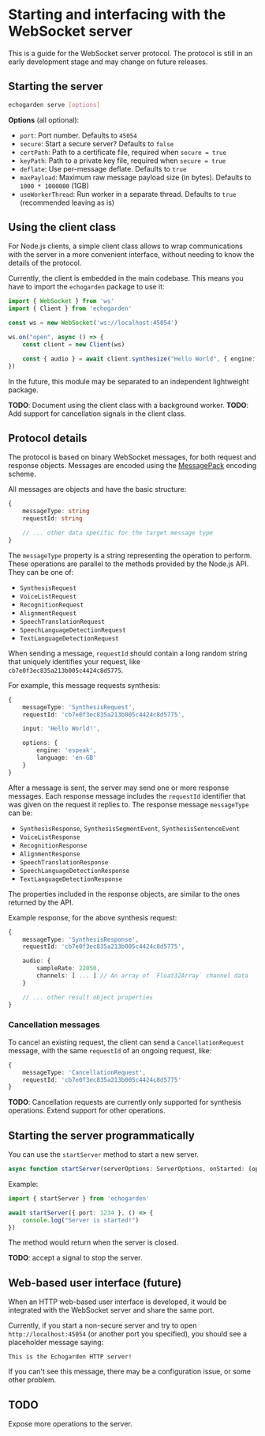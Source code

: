 # Starting and interfacing with the WebSocket server

This is a guide for the WebSocket server protocol. The protocol is still in an early development stage and may change on future releases.

## Starting the server

```bash
echogarden serve [options]
```

**Options** (all optional):
* `port`: Port number. Defaults to `45054`
* `secure`: Start a secure server? Defaults to `false`
* `certPath`: Path to a certificate file, required when `secure = true`
* `keyPath`: Path to a private key file, required when `secure = true`
* `deflate`: Use per-message deflate. Defaults to `true`
* `maxPayload`: Maximum raw message payload size (in bytes). Defaults to `1000 * 1000000` (1GB)
* `useWorkerThread`: Run worker in a separate thread. Defaults to `true` (recommended leaving as is)

## Using the client class

For Node.js clients, a simple client class allows to wrap communications with the server in a more convenient interface, without needing to know the details of the protocol.

Currently, the client is embedded in the main codebase. This means you have to import the `echogarden` package to use it:

```ts
import { WebSocket } from 'ws'
import { Client } from 'echogarden'

const ws = new WebSocket('ws://localhost:45054')

ws.on("open", async () => {
	const client = new Client(ws)

	const { audio } = await client.synthesize("Hello World", { engine: 'espeak' })
})
```

In the future, this module may be separated to an independent lightweight package.

**TODO**: Document using the client class with a background worker.
**TODO**: Add support for cancellation signals in the client class.

## Protocol details

The protocol is based on binary WebSocket messages, for both request and response objects. Messages are encoded using the [MessagePack](https://msgpack.org/index.html) encoding scheme.

All messages are objects and have the basic structure:

```ts
{
	messageType: string
	requestId: string

	// ... other data specific for the target message type
}
```

The `messageType` property is a string representing the operation to perform. These operations are parallel to the methods provided by the Node.js API. They can be one of:

* `SynthesisRequest`
* `VoiceListRequest`
* `RecognitionRequest`
* `AlignmentRequest`
* `SpeechTranslationRequest`
* `SpeechLanguageDetectionRequest`
* `TextLanguageDetectionRequest`

When sending a message, `requestId` should contain a long random string that uniquely identifies your request, like `cb7e0f3ec835a213b005c4424c8d5775`.

For example, this message requests synthesis:
```ts
{
	messageType: 'SynthesisRequest',
	requestId: 'cb7e0f3ec835a213b005c4424c8d5775',

	input: 'Hello World!',

	options: {
		engine: 'espeak',
		language: 'en-GB'
	}
}
```

After a message is sent, the server may send one or more response messages. Each response message includes the `requestId` identifier that was given on the request it replies to. The response message `messageType` can be:

* `SynthesisResponse`, `SynthesisSegmentEvent`, `SynthesisSentenceEvent`
* `VoiceListResponse`
* `RecognitionResponse`
* `AlignmentResponse`
* `SpeechTranslationResponse`
* `SpeechLanguageDetectionResponse`
* `TextLanguageDetectionResponse`

The properties included in the response objects, are similar to the ones returned by the API.

Example response, for the above synthesis request:

```ts
{
	messageType: 'SynthesisResponse',
	requestId: 'cb7e0f3ec835a213b005c4424c8d5775',

	audio: {
		sampleRate: 22050,
		channels: [ ... ] // An array of `Float32Array` channel data
	}

	// ... other result object properties
}
```

### Cancellation messages

To cancel an existing request, the client can send a `CancellationRequest` message, with the same `requestId` of an ongoing request, like:

```ts
{
	messageType: 'CancellationRequest',
	requestId: 'cb7e0f3ec835a213b005c4424c8d5775'
}
```

**TODO**: Cancellation requests are currently only supported for synthesis operations. Extend support for other operations.

## Starting the server programmatically

You can use the `startServer` method to start a new server.
```ts
async function startServer(serverOptions: ServerOptions, onStarted: (options: ServerOptions) => void)
```

Example:
```ts
import { startServer } from 'echogarden'

await startServer({ port: 1234 }, () => {
	console.log("Server is started!")
})
```

The method would return when the server is closed.

**TODO**: accept a signal to stop the server.

## Web-based user interface (future)

When an HTTP web-based user interface is developed, it would be integrated with the WebSocket server and share the same port.

Currently, if you start a non-secure server and try to open `http://localhost:45054` (or another port you specified), you should see a placeholder message saying:

```
This is the Echogarden HTTP server!
```

If you can't see this message, there may be a configuration issue, or some other problem.

## TODO

Expose more operations to the server.
